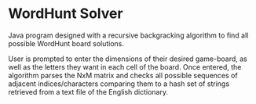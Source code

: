 # WordHunt Solver

Java program designed with a recursive backgracking algorithm to find all possible WordHunt board solutions.

User is prompted to enter the dimensions of their desired game-board, as well as the letters they want in each cell of the board. Once entered, the algorithm parses the NxM matrix and checks all possible sequences of adjacent indices/characters comparing them to a hash set of strings retrieved from a text file of the English dictionary.
